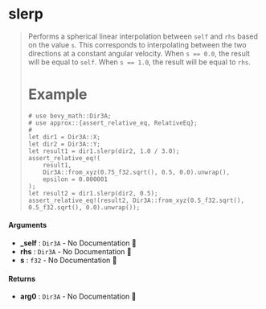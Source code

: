 # slerp

>  Performs a spherical linear interpolation between `self` and `rhs`
>  based on the value `s`.
>  This corresponds to interpolating between the two directions at a constant angular velocity.
>  When `s == 0.0`, the result will be equal to `self`.
>  When `s == 1.0`, the result will be equal to `rhs`.
>  # Example
>  ```
>  # use bevy_math::Dir3A;
>  # use approx::{assert_relative_eq, RelativeEq};
>  #
>  let dir1 = Dir3A::X;
>  let dir2 = Dir3A::Y;
>  let result1 = dir1.slerp(dir2, 1.0 / 3.0);
>  assert_relative_eq!(
>      result1,
>      Dir3A::from_xyz(0.75_f32.sqrt(), 0.5, 0.0).unwrap(),
>      epsilon = 0.000001
>  );
>  let result2 = dir1.slerp(dir2, 0.5);
>  assert_relative_eq!(result2, Dir3A::from_xyz(0.5_f32.sqrt(), 0.5_f32.sqrt(), 0.0).unwrap());
>  ```

#### Arguments

- **\_self** : `Dir3A` \- No Documentation 🚧
- **rhs** : `Dir3A` \- No Documentation 🚧
- **s** : `f32` \- No Documentation 🚧

#### Returns

- **arg0** : `Dir3A` \- No Documentation 🚧